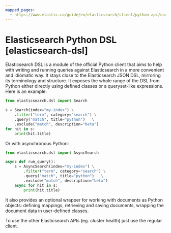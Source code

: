 ```yaml
---
mapped_pages:
  - https://www.elastic.co/guide/en/elasticsearch/client/python-api/current/elasticsearch-dsl.html
---
```


# Elasticsearch Python DSL [elasticsearch-dsl]

Elasticsearch DSL is a module of the official Python client that aims to help with writing and running queries against Elasticsearch in a more convenient and idiomatic way. It stays close to the Elasticsearch JSON DSL, mirroring its terminology and structure. It exposes the whole range of the DSL from Python either directly using defined classes or a queryset-like expressions. Here is an example:

```python
from elasticsearch.dsl import Search

s = Search(index="my-index") \
    .filter("term", category="search") \
    .query("match", title="python")   \
    .exclude("match", description="beta")
for hit in s:
    print(hit.title)
```

Or with asynchronous Python:

```python
from elasticsearch.dsl import AsyncSearch

async def run_query():
    s = AsyncSearch(index="my-index") \
        .filter("term", category="search") \
        .query("match", title="python")   \
        .exclude("match", description="beta")
    async for hit in s:
        print(hit.title)
```

It also provides an optional wrapper for working with documents as Python objects: defining mappings, retrieving and saving documents, wrapping the document data in user-defined classes.

To use the other Elasticsearch APIs (eg. cluster health) just use the regular client.





